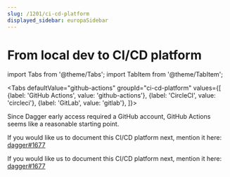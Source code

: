 ```yaml
---
slug: /1201/ci-cd-platform
displayed_sidebar: europaSidebar
---
```


# From local dev to CI/CD platform

import Tabs from '@theme/Tabs'; import TabItem from '@theme/TabItem';

<Tabs defaultValue="github-actions"
groupId="ci-cd-platform"
values={[
{label: 'GitHub Actions', value: 'github-actions'},
{label: 'CircleCI', value: 'circleci'},
{label: 'GitLab', value: 'gitlab'},
]}>

<TabItem value="github-actions">

Since Dagger early access required a GitHub account, GitHub Actions seems like a reasonable starting point.

</TabItem>

<TabItem value="circleci">

If you would like us to document this CI/CD platform next, mention it here: [dagger#1677](https://github.com/dagger/dagger/discussions/1677)

</TabItem>

<TabItem value="gitlab">

If you would like us to document this CI/CD platform next, mention it here: [dagger#1677](https://github.com/dagger/dagger/discussions/1677)

</TabItem>

</Tabs>
